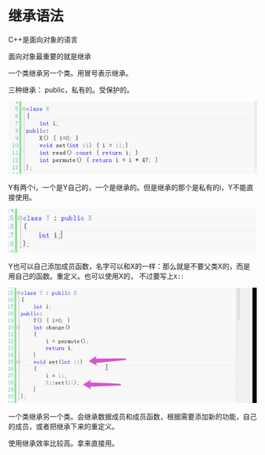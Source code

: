 # 继承语法

C++是面向对象的语言

面向对象最重要的就是继承

一个类继承另一个类。用冒号表示继承。

三种继承： public，私有的。受保护的。

![image-20190921141813632](assets/image-20190921141813632.png)

Y有两个i，一个是Y自己的，一个是继承的。但是继承的那个是私有的i，Y不能直接使用。

![image-20190921141845783](assets/image-20190921141845783.png)

Y也可以自己添加成员函数，名字可以和X的一样：那么就是不要父类X的，而是用自己的函数。重定义。也可以使用X的， 不过要写上`X::`

![image-20190921142836545](assets/image-20190921142836545.png)



一个类继承另一个类。会继承数据成员和成员函数，根据需要添加新的功能，自己的成员，或者把继承下来的重定义。

使用继承效率比较高。拿来直接用。

